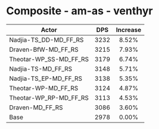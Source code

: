 # Composite - am-as - venthyr
| Actor | DPS | Increase |
|---|:---:|:---:|
|Nadjia-TS_DD-MD_FF_RS|3232|8.52%|
|Draven-BfW-MD_FF_RS|3215|7.93%|
|Theotar-WP_SS-MD_FF_RS|3179|6.74%|
|Nadjia-TS-MD_FF_RS|3148|5.71%|
|Nadjia-TS_EP-MD_FF_RS|3138|5.35%|
|Theotar-WP-MD_FF_RS|3124|4.87%|
|Theotar-WP_RP-MD_FF_RS|3113|4.53%|
|Draven-MD_FF_RS|3086|3.60%|
|Base|2978|0.00%|
